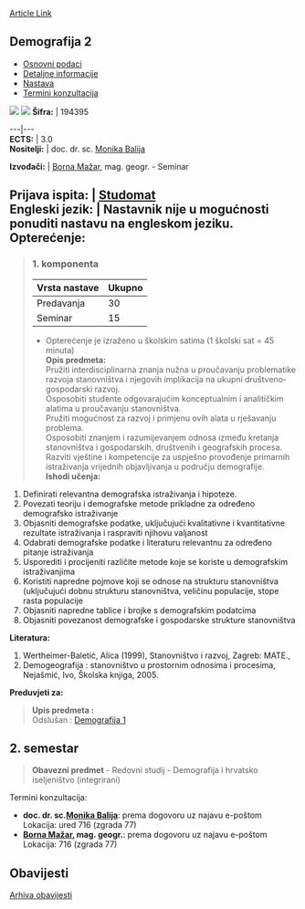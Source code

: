 [Article Link](https://www.fhs.hr/predmet/dem2)

## Demografija 2
  * [Osnovni podaci](https://www.fhs.hr/predmet/dem2#v1id-904794_112932_1_0 "Osnovni podaci")
  * [Detaljne informacije](https://www.fhs.hr/predmet/dem2#v1id-904794_112932_1_1 "Detaljne informacije")
  * [Nastava](https://www.fhs.hr/predmet/dem2#v1id-904794_112932_1_2 "Nastava")
  * [Termini konzultacija](https://www.fhs.hr/predmet/dem2#v1id-904794_112932_1_3 "Termini konzultacija")


[![](https://www.fhs.hr/img/flags/gif/hr.gif)](https://www.fhs.hr/predmet/dem2) [![](https://www.fhs.hr/img/flags/gif/gb.gif)](https://www.fhs.hr/en/course/dem2)
**Šifra:** |  194395  
  
---|---  
**ECTS:** |  3.0   
**Nositelji:** |  doc. dr. sc. [Monika Balija](https://www.fhs.hr/djelatnik/monika.balija)   
  
**Izvođači:** |  [Borna Mažar](https://www.fhs.hr/djelatnik/borna.mazar), mag. geogr. - Seminar  
  
**Prijava ispita:** |  [Studomat](http://www.isvu.hr/studomat)  
**Engleski jezik:** |  Nastavnik nije u mogućnosti ponuditi nastavu na engleskom jeziku.   
**Opterećenje:**  
---  
> ### 1. komponenta
> | Vrsta nastave | Ukupno  
> ---|---  
> Predavanja | 30  
> Seminar | 15  
> * Opterećenje je izraženo u školskim satima (1 školski sat = 45 minuta)   
**Opis predmeta:**  
> Pružiti interdisciplinarna znanja nužna u proučavanju problematike razvoja stanovništva i njegovih implikacija na ukupni društveno-gospodarski razvoj.  
>  Osposobiti studente odgovarajućim konceptualnim i analitičkim alatima u proučavanju stanovništva.  
>  Pružiti mogućnost za razvoj i primjenu ovih alata u rješavanju problema.  
>  Osposobiti znanjem i razumijevanjem odnosa između kretanja stanovništva i gospodarskih, društvenih i geografskih procesa.  
>  Razviti vještine i kompetencije za uspješno provođenje primarnih istraživanja vrijednih objavljivanja u području demografije.  
**Ishodi učenja:**  
  1. Definirati relevantna demografska istraživanja i hipoteze.
  2. Povezati teoriju i demografske metode prikladne za određeno demografsko istraživanje
  3. Objasniti demografske podatke, uključujući kvalitativne i kvantitativne rezultate istraživanja i raspraviti njihovu valjanost
  4. Odabrati demografske podatke i literaturu relevantnu za određeno pitanje istraživanja
  5. Usporediti i procijeniti različite metode koje se koriste u demografskim istraživanjima
  6. Koristiti napredne pojmove koji se odnose na strukturu stanovništva (uključujući dobnu strukturu stanovništva, veličinu populacije, stope rasta populacije
  7. Objasniti napredne tablice i brojke s demografskim podatcima
  8. Objasniti povezanost demografske i gospodarske strukture stanovništva

  
**Literatura:**  
  1. Wertheimer-Baletić, Alica (1999), Stanovništvo i razvoj, Zagreb: MATE., 
  2. Demogeografija : stanovništvo u prostornim odnosima i procesima, Nejašmić, Ivo, Školska knjiga, 2005. 

  
**Preduvjeti za:**  
> **Upis predmeta :**  
>  Odslušan : [Demografija 1](https://www.fhs.hr/predmet/dem1)  
>   
**2. semestar**  
---  
> **Obavezni predmet** - Redovni studij - Demografija i hrvatsko iseljeništvo (integrirani)  
>   
Termini konzultacija: 
  * **doc. dr. sc.[Monika Balija](https://www.fhs.hr/djelatnik/monika.balija)**: 
prema dogovoru uz najavu e-poštom
Lokacija: ured 716 (zgrada 77) 
  * **[Borna Mažar](https://www.fhs.hr/djelatnik/borna.mazar), mag. geogr.**: 
prema dogovoru uz najavu e-poštom
Lokacija: 716 (zgrada 77) 


## Obavijesti
[Arhiva obavijesti](https://www.fhs.hr/predmet/dem2?@=2179p#news_115575 "Arhiva obavijesti")
